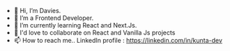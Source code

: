 - 👋 Hi, I’m Davies.
- 👀 I’m a Frontend Developer.
- 🌱 I’m currently learning React and Next.Js.
- 💞️ I'd love to collaborate on React and Vanilla Js projects 
- 📫 How to reach me.. LinkedIn profile : https://linkedin.com/in/kunta-dev

<!---
kunta969/kunta969 is a ✨ special ✨ repository because its `README.md` (this file) appears on your GitHub profile.
You can click the Preview link to take a look at your changes.
--->
